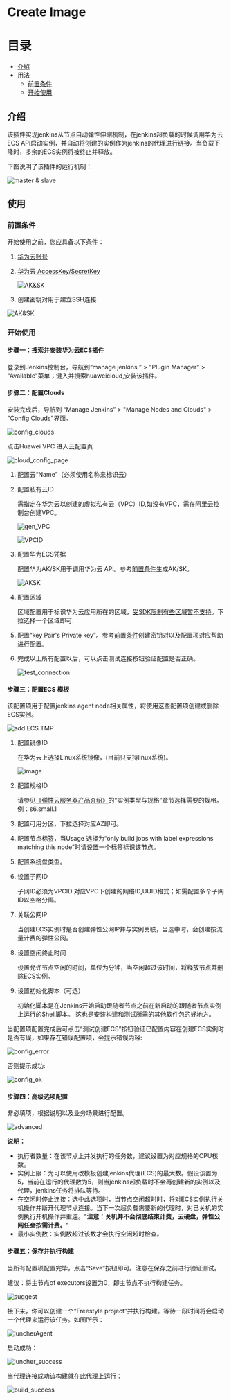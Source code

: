 # Create Image

# 目录

 * [介绍](#introduction)
 * [用法](#usage)
   * [前置条件](#preconditions)
   * [开始使用](#start_use)

## 介绍 <a id ="introduction"/>

该插件实现jenkins从节点自动弹性伸缩机制，在jenkins超负载的时候调用华为云ECS API启动实例，并自动将创建的实例作为jenkins的代理进行链接。当负载下降时，多余的ECS实例将被终止并释放。

下图说明了该插件的运行机制：

 ![master & slave](doc/HWC_plugin_desc.png)

## 使用<a id="usage"/>

### 前置条件 <a id="preconditions"/>

开始使用之前，您应具备以下条件：

1. [华为云账号](https://auth.huaweicloud.com/authui/login.html?service=https://console.huaweicloud.com/ecm/#/login)

2. [华为云 AccessKey/SecretKey](https://support.huaweicloud.com/devg-apisign/api-sign-provide-aksk.html)

   ![AK&SK](doc/HWC_plugin_AK_SK.png)

3. 创建密钥对用于建立SSH连接

 ![AK&SK](doc/HWC_plugin_key_pair.png)



### 开始使用 <a id="start_use"/>

#### 步骤一：搜索并安装华为云ECS插件

登录到Jenkins控制台，导航到“manage jenkins ” > "Plugin Manager" > "Available"菜单；键入并搜索huaweicloud,安装该插件。

#### 步骤二：配置Clouds

安装完成后，导航到 “Manage Jenkins” > "Manage Nodes and Clouds" > "Config Clouds"界面。

![config_clouds](doc/HWC_plugin_config_clouds.png)

点击Huawei VPC 进入云配置页

![cloud_config_page](doc/HWC_plugin_cloud_config_page.png)

1. 配置云“Name”（必须使用名称来标识云）

2. 配置私有云ID 

   需指定在华为云以创建的虚拟私有云（VPC）ID,如没有VPC，需在阿里云控制台创建VPC。

   ![gen_VPC](doc/HWC_plugin_gen_VPC.png)

   ![VPCID](doc/HWC_plugin_VPC_ID.png)

3. 配置华为ECS凭据

   配置华为AK/SK用于调用华为云 API。参考[前置条件](#preconditions)生成AK/SK。

   ![AKSK](doc/HWC_plugin_AKSK.png)

4. 配置区域

   区域配置用于标识华为云应用所在的区域，[受SDK限制有些区域暂不支持](https://github.com/huaweicloud/huaweicloud-sdk-java-v3/blob/master/README_CN.md#32-%E6%8C%87%E5%AE%9A-region-%E6%96%B9%E5%BC%8F-%E6%8E%A8%E8%8D%90-top)。下拉选择一个区域即可.

5. 配置“key Pair's Private key”。参考[前置条件](#preconditions)创建密钥对以及配置项对应帮助进行配置。

6. 完成以上所有配置以后，可以点击测试连接按钮验证配置是否正确。

   ![test_connection](doc/HWC_plugin_cloud_test.png)

#### 步骤三：配置ECS 模板

该配置项用于配置jenkins agent node相关属性，将使用这些配置项创建或删除ECS实例。

![add ECS TMP](doc/HWC_plugin_add_ecs_tmp.png)

1. 配置镜像ID 

   在华为云上选择Linux系统镜像，(目前只支持linux系统)。

   ![image](doc/HWC_plugin_image.png)

2. 配置规格ID

   请参见[《弹性云服务器产品介绍》](https://support.huaweicloud.com/ecs/index.html)的“实例类型与规格”章节选择需要的规格。例：s6.small.1

3. 配置可用分区，下拉选择对应AZ即可。

4. 配置节点标签，当Usage 选择为“only build jobs with label expressions matching this node”时请设置一个标签标识该节点。

5. 配置系统盘类型。

6. 设置子网ID

   子网ID必须为VPCID 对应VPC下创建的网络ID,UUID格式；如需配置多个子网ID以空格分隔。

7. 关联公网IP

   当创建ECS实例时是否创建弹性公网IP并与实例关联，当选中时，会创建按流量计费的弹性公网。

8. 设置空闲终止时间

   设置允许节点空闲的时间，单位为分钟，当空闲超过该时间，将释放节点并删除ECS实例。

9. 设置初始化脚本（可选）

   初始化脚本是在Jenkins开始启动跟随者节点之前在新启动的跟随者节点实例上运行的Shell脚本。 这也是安装构建和测试所需的其他软件包的好地方。

当配置项配置完成后可点击“测试创建ECS”按钮验证已配置内容在创建ECS实例时是否有误，如果存在错误配置项，会提示错误内容:

![config_error](doc/HWC_plugin_ecs_error.png)

否则提示成功:

![config_ok](doc/HWC_plugin_ecs_ok.png)

#### 步骤四：高级选项配置

非必填项，根据说明以及业务场景进行配置。

![advanced](doc/HWC_plugin_adv.png)

**说明：**

- 执行者数量：在该节点上并发执行的任务数，建议设置为对应规格的CPU核数。
- 实例上限：为可以使用改模板创建jenkins代理(ECS)的最大数。假设该置为5，当前在运行的代理数为5，则当jenkins超负载时不会再创建新的实例以及代理，jenkins任务将排队等待。
- 在空闲时停止连接：选中此选项时，当节点空闲超时时，将对ECS实例执行关机操作并断开代理节点连接。当下一次超负载需要新的代理时，对已关机的实例执行开机操作并重连。"**注意：关机并不会彻底结束计费，云硬盘，弹性公网任会按需计费。**"
- 最小实例数：实例数超过该数才会执行空闲超时检查。



#### 步骤五：保存并执行构建

当所有配置项配置完毕，点击“Save”按钮即可。注意在保存之前进行验证测试。

建议：将主节点of executors设置为0，即主节点不执行构建任务。

![suggest](doc/master_suggest_config.png)

接下来，你可以创建一个“Freestyle project”并执行构建。等待一段时间将会启动一个代理来运行该任务。如图所示：

![luncherAgent](doc/build_task_status_luncher.png)

启动成功：

![luncher_success](doc/luncher_success.png)

当代理连接成功该构建就在此代理上运行：

![build_success](doc/build_on_agnet.png)

